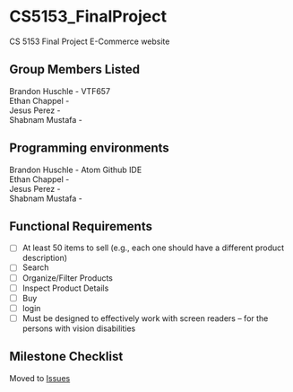 # CS5153_FinalProject

CS 5153 Final Project E-Commerce website

## Group Members Listed

Brandon Huschle - VTF657  
Ethan Chappel -  
Jesus Perez -  
Shabnam Mustafa -

## Programming environments

Brandon Huschle - Atom Github IDE  
Ethan Chappel -  
Jesus Perez -  
Shabnam Mustafa -

## Functional Requirements

<!---
Add requirements here as we go so that we can keep organized
Add an X inside the box in order to check that we have completed each requirement
Feel free to add comments like this one under or next to the requirement to keep track of which individual
or team completed each requirement.
-->

- [ ] At least 50 items to sell (e.g., each one should have a different product description)
- [ ] Search
- [ ] Organize/Filter Products
- [ ] Inspect Product Details
- [ ] Buy
- [ ] login
- [ ] Must be designed to effectively work with screen readers – for the persons with vision disabilities

## Milestone Checklist

Moved to [Issues](https://github.com/bhuschle/CS5153_FinalProject/issues)
